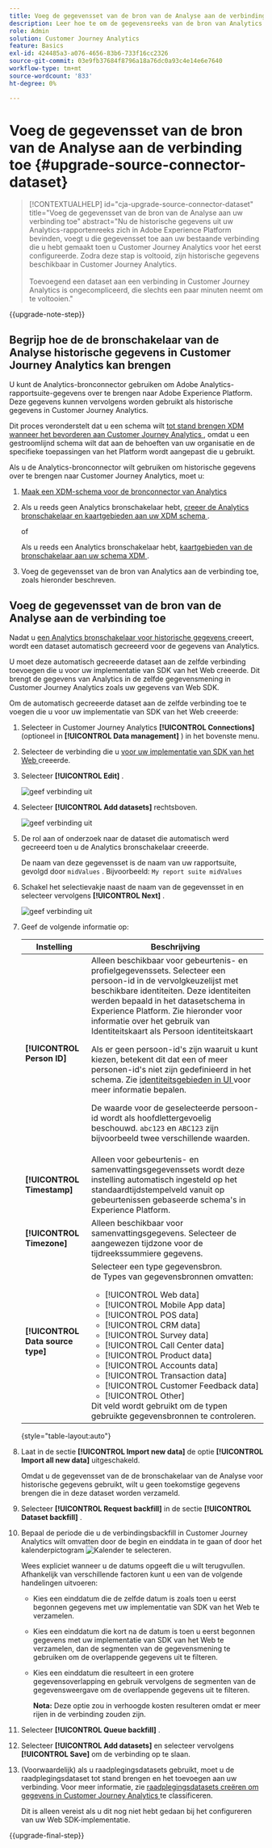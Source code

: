```yaml
---
title: Voeg de gegevensset van de bron van de Analyse aan de verbinding toe
description: Leer hoe te om de gegevensreeks van de bron van Analytics aan de verbinding toe te voegen
role: Admin
solution: Customer Journey Analytics
feature: Basics
exl-id: 424485a3-a076-4656-83b6-733f16cc2326
source-git-commit: 03e9fb37684f8796a18a76dc0a93c4e14e6e7640
workflow-type: tm+mt
source-wordcount: '833'
ht-degree: 0%

---
```


# Voeg de gegevensset van de bron van de Analyse aan de verbinding toe {#upgrade-source-connector-dataset}

<!-- markdownlint-disable MD034 -->

>[!CONTEXTUALHELP]
>id="cja-upgrade-source-connector-dataset"
>title="Voeg de gegevensset van de bron van de Analyse aan uw verbinding toe"
>abstract="Nu de historische gegevens uit uw Analytics-rapportenreeks zich in Adobe Experience Platform bevinden, voegt u die gegevensset toe aan uw bestaande verbinding die u hebt gemaakt toen u Customer Journey Analytics voor het eerst configureerde. Zodra deze stap is voltooid, zijn historische gegevens beschikbaar in Customer Journey Analytics.<br><br> Toevoegend een dataset aan een verbinding in Customer Journey Analytics is ongecompliceerd, die slechts een paar minuten neemt om te voltooien."

<!-- markdownlint-enable MD034 -->

{{upgrade-note-step}}

## Begrijp hoe de de bronschakelaar van de Analyse historische gegevens in Customer Journey Analytics kan brengen

U kunt de Analytics-bronconnector gebruiken om Adobe Analytics-rapportsuite-gegevens over te brengen naar Adobe Experience Platform. Deze gegevens kunnen vervolgens worden gebruikt als historische gegevens in Customer Journey Analytics.

Dit proces veronderstelt dat u een schema wilt [ tot stand brengen XDM wanneer het bevorderen aan Customer Journey Analytics ](/help/getting-started/cja-upgrade/cja-upgrade-schema-create.md), omdat u een gestroomlijnd schema wilt dat aan de behoeften van uw organisatie en de specifieke toepassingen van het Platform wordt aangepast die u gebruikt.

Als u de Analytics-bronconnector wilt gebruiken om historische gegevens over te brengen naar Customer Journey Analytics, moet u:

1. [Maak een XDM-schema voor de bronconnector van Analytics](/help/getting-started/cja-upgrade/cja-upgrade-source-connector-schema.md)

1. Als u reeds geen Analytics bronschakelaar hebt, [ creeer de Analytics bronschakelaar en kaartgebieden aan uw XDM schema ](/help/getting-started/cja-upgrade/cja-upgrade-source-connector.md).

   of

   Als u reeds een Analytics bronschakelaar hebt, [ kaartgebieden van de bronschakelaar aan uw schema XDM ](/help/getting-started/cja-upgrade/cja-upgrade-from-source-connector.md).

1. Voeg de gegevensset van de bron van Analytics aan de verbinding toe, zoals hieronder beschreven.

## Voeg de gegevensset van de bron van de Analyse aan de verbinding toe

Nadat u [ een Analytics bronschakelaar voor historische gegevens ](/help/getting-started/cja-upgrade/cja-upgrade-source-connector.md) creeert, wordt een dataset automatisch gecreeerd voor de gegevens van Analytics.

U moet deze automatisch gecreeerde dataset aan de zelfde verbinding toevoegen die u voor uw implementatie van SDK van het Web creeerde. Dit brengt de gegevens van Analytics in de zelfde gegevensmening in Customer Journey Analytics zoals uw gegevens van Web SDK.

Om de automatisch gecreeerde dataset aan de zelfde verbinding toe te voegen die u voor uw implementatie van SDK van het Web creeerde:

1. Selecteer in Customer Journey Analytics **[!UICONTROL Connections]** (optioneel in **[!UICONTROL Data management]** ) in het bovenste menu.

1. Selecteer de verbinding die u [ voor uw implementatie van SDK van het Web ](/help/getting-started/cja-upgrade/cja-upgrade-connection.md) creeerde.

1. Selecteer **[!UICONTROL Edit]** .

   ![ geef verbinding ](assets/connection-add-dataset.png) uit

1. Selecteer **[!UICONTROL Add datasets]** rechtsboven.

   ![ geef verbinding ](assets/connection-add-dateset2.png) uit

1. De rol aan of onderzoek naar de dataset die automatisch werd gecreeerd toen u de Analytics bronschakelaar creeerde.

   De naam van deze gegevensset is de naam van uw rapportsuite, gevolgd door `midValues` . Bijvoorbeeld: `My report suite midValues`

1. Schakel het selectievakje naast de naam van de gegevensset in en selecteer vervolgens **[!UICONTROL Next]** .

   ![ geef verbinding ](assets/connection-add-dataset3.png) uit

1. Geef de volgende informatie op:

   <!-- Copied from help/connections/create-connection.md. Should we single source? -->

   | Instelling | Beschrijving |
   | --- | --- |
   | **[!UICONTROL Person ID]** | Alleen beschikbaar voor gebeurtenis- en profielgegevenssets. Selecteer een persoon-id in de vervolgkeuzelijst met beschikbare identiteiten. Deze identiteiten werden bepaald in het datasetschema in Experience Platform. Zie hieronder voor informatie over het gebruik van Identiteitskaart als Persoon identiteitskaart<p>Als er geen persoon-id&#39;s zijn waaruit u kunt kiezen, betekent dit dat een of meer personen-id&#39;s niet zijn gedefinieerd in het schema. Zie [ identiteitsgebieden in UI ](https://experienceleague.adobe.com/en/docs/experience-platform/xdm/ui/fields/identity) voor meer informatie bepalen. <p>De waarde voor de geselecteerde persoon-id wordt als hoofdlettergevoelig beschouwd. `abc123` en `ABC123` zijn bijvoorbeeld twee verschillende waarden. |
   | **[!UICONTROL Timestamp]** | Alleen voor gebeurtenis- en samenvattingsgegevenssets wordt deze instelling automatisch ingesteld op het standaardtijdstempelveld vanuit op gebeurtenissen gebaseerde schema&#39;s in Experience Platform. |
   | **[!UICONTROL Timezone]** | Alleen beschikbaar voor samenvattingsgegevens. Selecteer de aangewezen tijdzone voor de tijdreekssummiere gegevens. |
   | **[!UICONTROL Data source type]** | Selecteer een type gegevensbron. <br/> de Types van gegevensbronnen omvatten: <ul><li>[!UICONTROL Web data]</li><li>[!UICONTROL Mobile App data]</li><li>[!UICONTROL POS data]</li><li>[!UICONTROL CRM data]</li><li>[!UICONTROL Survey data]</li><li>[!UICONTROL Call Center data]</li><li>[!UICONTROL Product data]</li><li> [!UICONTROL Accounts data]</li><li> [!UICONTROL Transaction data]</li><li>[!UICONTROL Customer Feedback data]</li><li> [!UICONTROL Other]</li></ul>Dit veld wordt gebruikt om de typen gebruikte gegevensbronnen te controleren. |

   {style="table-layout:auto"}

1. Laat in de sectie **[!UICONTROL Import new data]** de optie **[!UICONTROL Import all new data]** uitgeschakeld.

   Omdat u de gegevensset van de de bronschakelaar van de Analyse voor historische gegevens gebruikt, wilt u geen toekomstige gegevens brengen die in deze dataset worden verzameld.

1. Selecteer **[!UICONTROL Request backfill]** in de sectie **[!UICONTROL Dataset backfill]** .

1. Bepaal de periode die u de verbindingsbackfill in Customer Journey Analytics wilt omvatten door de begin en einddata in te gaan of door het kalenderpictogram ![ Kalender ](https://spectrum.adobe.com/static/icons/workflow_18/Smock_Calendar_18_N.svg) te selecteren.

   Wees expliciet wanneer u de datums opgeeft die u wilt terugvullen. Afhankelijk van verschillende factoren kunt u een van de volgende handelingen uitvoeren:

   * Kies een einddatum die de zelfde datum is zoals toen u eerst begonnen gegevens met uw implementatie van SDK van het Web te verzamelen.

   * Kies een einddatum die kort na de datum is toen u eerst begonnen gegevens met uw implementatie van SDK van het Web te verzamelen, dan de segmenten van de gegevensmening te gebruiken om de overlappende gegevens uit te filteren.

   * Kies een einddatum die resulteert in een grotere gegevensoverlapping en gebruik vervolgens de segmenten van de gegevensweergave om de overlappende gegevens uit te filteren.

     **Nota:** Deze optie zou in verhoogde kosten resulteren omdat er meer rijen in de verbinding zouden zijn.

   <!-- Include any of the following?  Make sure you're explicit as to the dates you request backfill to. You want to request it to the date that you start gathering data with your Web SDK implementation. Also possibly include segments for any overlapping date. So you could request everything and then use a segment to exclude data that you don't want. That way if you need to move up the date, then you could change the date in the filter. Downside would be that you might pay for double rows.  When they do that, they're going to see all schema fields from both their custom schema and their Analytics schema. So they'll need to be cognizant to select the right fields, and never select any Analytics fields, because they will be mapped as part of the source connector. Never select any Analytics field group fields because they'll be mapped.  -->

1. Selecteer **[!UICONTROL Queue backfill]** .

1. Selecteer **[!UICONTROL Add datasets]** en selecteer vervolgens **[!UICONTROL Save]** om de verbinding op te slaan.

1. (Voorwaardelijk) als u raadplegingsdatasets gebruikt, moet u de raadplegingsdataset tot stand brengen en het toevoegen aan uw verbinding. Voor meer informatie, zie [ raadplegingsdatasets creëren om gegevens in Customer Journey Analytics ](/help/getting-started/cja-upgrade/cja-upgrade-dataset-lookup.md) te classificeren.

   Dit is alleen vereist als u dit nog niet hebt gedaan bij het configureren van uw Web SDK-implementatie.

{{upgrade-final-step}}
